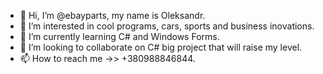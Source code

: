 - 👋 Hi, I’m @ebayparts, my name is Oleksandr.
- 👀 I’m interested in cool programs, cars, sports and business inovations.
- 🌱 I’m currently learning C# and Windows Forms.
- 💞️ I’m looking to collaborate on C# big project that will raise my level.
- 📫 How to reach me ->>  +380988846844.

<!---
ebayparts/ebayparts is a ✨ special ✨ repository because its `README.md` (this file) appears on your GitHub profile.
You can click the Preview link to take a look at your changes.
--->
